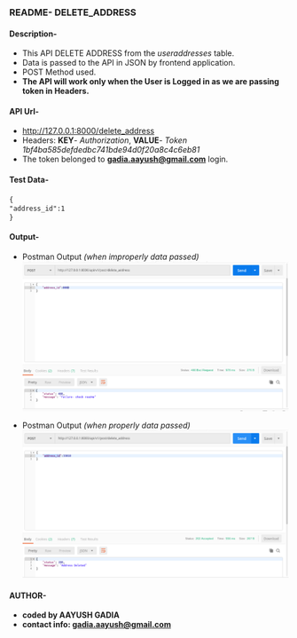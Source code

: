 ### README- DELETE_ADDRESS


#### Description-
- This API DELETE ADDRESS from the *useraddresses* table.
- Data is passed to the API in JSON by frontend application.
- POST Method used.
- **The API will work only when the User is Logged in as we are passing token in Headers.**


#### API Url-
- http://127.0.0.1:8000/delete_address
- Headers: **KEY**- *Authorization*, **VALUE**- *Token 1bf4ba585defdedbc741bde94d0f20a8c4c6eb81*
- The token belonged to **gadia.aayush@gmail.com** login.


#### Test Data-
	{
	"address_id":1
    }


#### Output-
- Postman Output *(when improperly data passed)*
![Postman Output](snap/output_delete_address_1.png)

- Postman Output *(when properly data passed)*
![Postman Output](snap/output_delete_address_2.png)


#### AUTHOR-
- **coded by AAYUSH GADIA** 
- **contact info: gadia.aayush@gmail.com**

